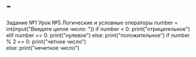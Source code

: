 # -
Задание №1 Урок №5 Логические и  условные операторы
number = int(input("Введите целое число: "))
if number < 0:
  print("отрицательное")
elif number == 0:
  print("нулевое")
else:
  print("положительное")
if number % 2 == 0:
  print("четное число")  
else:
  print("нечетное число")
